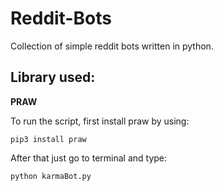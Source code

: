 # Reddit-Bots
Collection of simple reddit bots written in python.

## Library used:
**PRAW**



To run the script, first install praw by using:

`pip3 install praw`

After that just go to terminal and type:

`python karmaBot.py`
